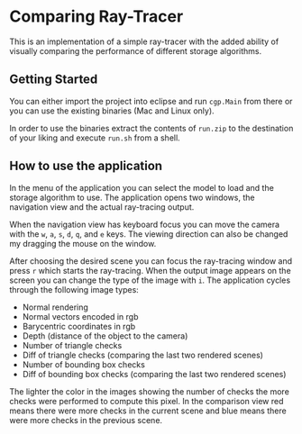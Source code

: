 Comparing Ray-Tracer
====================

This is an implementation of a simple ray-tracer
with the added ability of visually comparing the
performance of different storage algorithms.

Getting Started
---------------

You can either import the project into eclipse and
run `cgp.Main` from there or you can use the existing
binaries (Mac and Linux only).

In order to use the binaries extract the contents
of `run.zip` to the destination of your liking and
execute `run.sh` from a shell.

How to use the application
--------------------------

In the menu of the application you can select the
model to load and the storage algorithm to use.
The application opens two windows, the navigation
view and the actual ray-tracing output.

When the navigation view has keyboard focus you can
move the camera with the `w`, `a`, `s`, `d`, `q`, and `e` keys.
The viewing direction can also be changed my dragging
the mouse on the window.

After choosing the desired scene you can focus the
ray-tracing window and press `r` which starts the
ray-tracing. When the output image appears on the
screen you can change the type of the image with `i`.
The application cycles through the following image types:

* Normal rendering
* Normal vectors encoded in rgb
* Barycentric coordinates in rgb
* Depth (distance of the object to the camera)
* Number of triangle checks
* Diff of triangle checks (comparing the last two rendered scenes)
* Number of bounding box checks
* Diff of bounding box checks (comparing the last two rendered scenes)

The lighter the color in the images showing
the number of checks the more checks were performed
to compute this pixel. In the comparison view red
means there were more checks in the current scene
and blue means there were more checks in the previous
scene.

